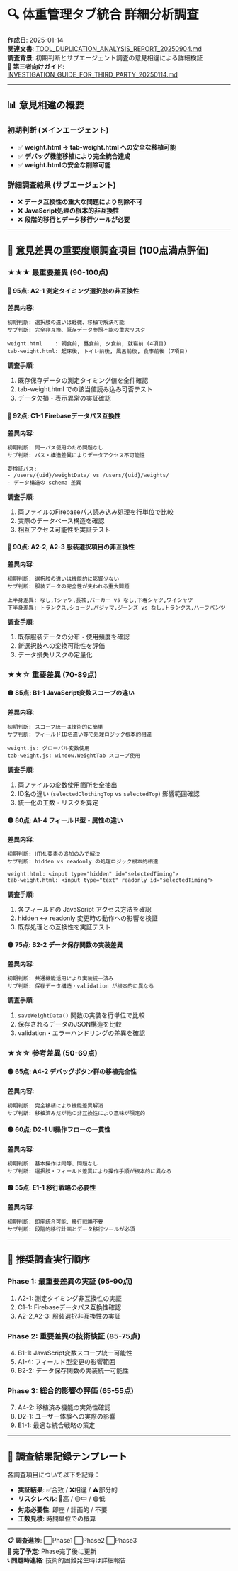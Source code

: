 # 🔍 体重管理タブ統合 詳細分析調査

**作成日**: 2025-01-14  
**関連文書**: [TOOL_DUPLICATION_ANALYSIS_REPORT_20250904.md](TOOL_DUPLICATION_ANALYSIS_REPORT_20250904.md)  
**調査背景**: 初期判断とサブエージェント調査の意見相違による詳細検証  
**📖 第三者向けガイド**: [INVESTIGATION_GUIDE_FOR_THIRD_PARTY_20250114.md](INVESTIGATION_GUIDE_FOR_THIRD_PARTY_20250114.md)

---

## 📊 **意見相違の概要**

### **初期判断** (メインエージェント)
- ✅ **weight.html → tab-weight.html への安全な移植可能**
- ✅ **デバッグ機能移植により完全統合達成**
- ✅ **weight.htmlの安全な削除可能**

### **詳細調査結果** (サブエージェント)  
- ❌ **データ互換性の重大な問題により削除不可**
- ❌ **JavaScript処理の根本的非互換性**
- ❌ **段階的移行とデータ移行ツールが必要**

---

## 🚨 **意見差異の重要度順調査項目** (100点満点評価)

### **★★★ 最重要差異 (90-100点)**

#### **🔴 95点: A2-1 測定タイミング選択肢の非互換性**
**差異内容**:
```
初期判断: 選択肢の違いは軽微、移植で解決可能
サブ判断: 完全非互換、既存データ参照不能の重大リスク

weight.html    : 朝食前, 昼食前, 夕食前, 就寝前 (4項目)
tab-weight.html: 起床後, トイレ前後, 風呂前後, 食事前後 (7項目)
```
**調査手順**:
1. 既存保存データの測定タイミング値を全件確認
2. tab-weight.html での該当値読み込み可否テスト
3. データ欠損・表示異常の実証確認

#### **🔴 92点: C1-1 Firebaseデータパス互換性**
**差異内容**:
```
初期判断: 同一パス使用のため問題なし
サブ判断: パス・構造差異によりデータアクセス不可能性

要検証パス:
- /users/{uid}/weightData/ vs /users/{uid}/weights/
- データ構造の schema 差異
```
**調査手順**:
1. 両ファイルのFirebaseパス読み込み処理を行単位で比較
2. 実際のデータベース構造を確認
3. 相互アクセス可能性を実証テスト

#### **🔴 90点: A2-2, A2-3 服装選択項目の非互換性**
**差異内容**:
```
初期判断: 選択肢の違いは機能的に影響少ない
サブ判断: 服装データの完全性が失われる重大問題

上半身差異: なし,Tシャツ,長袖,パーカー vs なし,下着シャツ,ワイシャツ
下半身差異: トランクス,ショーツ,パジャマ,ジーンズ vs なし,トランクス,ハーフパンツ
```
**調査手順**:
1. 既存服装データの分布・使用頻度を確認
2. 新選択肢への変換可能性を評価
3. データ損失リスクの定量化

### **★★☆ 重要差異 (70-89点)**

#### **🟡 85点: B1-1 JavaScript変数スコープの違い**
**差異内容**:
```
初期判断: スコープ統一は技術的に簡単
サブ判断: フィールドID名違い等で処理ロジック根本的相違

weight.js: グローバル変数使用
tab-weight.js: window.WeightTab スコープ使用
```
**調査手順**:
1. 両ファイルの変数使用箇所を全抽出
2. ID名の違い (`selectedClothingTop` vs `selectedTop`) 影響範囲確認
3. 統一化の工数・リスクを算定

#### **🟡 80点: A1-4 フィールド型・属性の違い**
**差異内容**:
```
初期判断: HTML要素の追加のみで解決
サブ判断: hidden vs readonly の処理ロジック根本的相違

weight.html: <input type="hidden" id="selectedTiming">
tab-weight.html: <input type="text" readonly id="selectedTiming">
```
**調査手順**:
1. 各フィールドの JavaScript アクセス方法を確認
2. hidden ↔ readonly 変更時の動作への影響を検証
3. 既存処理との互換性を実証テスト

#### **🟡 75点: B2-2 データ保存関数の実装差異**
**差異内容**:
```
初期判断: 共通機能活用により実装統一済み
サブ判断: 保存データ構造・validation が根本的に異なる
```
**調査手順**:
1. `saveWeightData()` 関数の実装を行単位で比較
2. 保存されるデータのJSON構造を比較
3. validation・エラーハンドリングの差異を確認

### **★☆☆ 参考差異 (50-69点)**

#### **🟢 65点: A4-2 デバッグボタン群の移植完全性**
**差異内容**:
```
初期判断: 完全移植により機能差異解消
サブ判断: 移植済みだが他の非互換性により意味が限定的
```

#### **🟢 60点: D2-1 UI操作フローの一貫性**
**差異内容**:
```
初期判断: 基本操作は同等、問題なし
サブ判断: 選択肢・フィールド差異により操作手順が根本的に異なる
```

#### **🟢 55点: E1-1 移行戦略の必要性**
**差異内容**:
```
初期判断: 即座統合可能、移行戦略不要
サブ判断: 段階的移行計画とデータ移行ツールが必須
```

---

## 🎯 **推奨調査実行順序**

### **Phase 1: 最重要差異の実証 (95-90点)**
1. A2-1: 測定タイミング非互換性の実証
2. C1-1: Firebaseデータパス互換性確認  
3. A2-2,A2-3: 服装選択非互換性の実証

### **Phase 2: 重要差異の技術検証 (85-75点)**  
4. B1-1: JavaScript変数スコープ統一可能性
5. A1-4: フィールド型変更の影響範囲
6. B2-2: データ保存関数の実装統一可能性

### **Phase 3: 総合的影響の評価 (65-55点)**
7. A4-2: 移植済み機能の実効性確認
8. D2-1: ユーザー体験への実際の影響
9. E1-1: 最適な統合戦略の策定

---

## 📝 **調査結果記録テンプレート**

各調査項目について以下を記録：
- **実証結果**: ✅合致 / ❌相違 / ⚠️部分的
- **リスクレベル**: 🔴高 / 🟡中 / 🟢低
- **対応必要性**: 即座 / 計画的 / 不要
- **工数見積**: 時間単位での概算

---

**📋 調査進捗**: ⬜Phase1 ⬜Phase2 ⬜Phase3  
**📅 完了予定**: Phase完了後に更新  
**📞 問題時連絡**: 技術的困難発生時は詳細報告